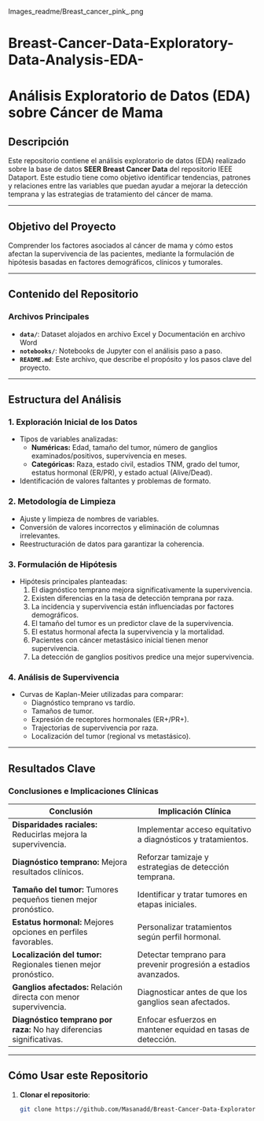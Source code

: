 Images_readme/Breast_cancer_pink_.png

# Breast-Cancer-Data-Exploratory-Data-Analysis-EDA-
# Análisis Exploratorio de Datos (EDA) sobre Cáncer de Mama

## Descripción

Este repositorio contiene el análisis exploratorio de datos (EDA) realizado sobre la base de datos **SEER Breast Cancer Data** del repositorio IEEE Dataport. Este estudio tiene como objetivo identificar tendencias, patrones y relaciones entre las variables que puedan ayudar a mejorar la detección temprana y las estrategias de tratamiento del cáncer de mama.

---

## Objetivo del Proyecto

Comprender los factores asociados al cáncer de mama y cómo estos afectan la supervivencia de las pacientes, mediante la formulación de hipótesis basadas en factores demográficos, clínicos y tumorales.

---

## Contenido del Repositorio

### Archivos Principales
- **`data/`**: Dataset alojados en archivo Excel y Documentación en archivo Word
- **`notebooks/`**: Notebooks de Jupyter con el análisis paso a paso.
- **`README.md`**: Este archivo, que describe el propósito y los pasos clave del proyecto.

---

## Estructura del Análisis

### 1. Exploración Inicial de los Datos
- Tipos de variables analizadas:
  - **Numéricas:** Edad, tamaño del tumor, número de ganglios examinados/positivos, supervivencia en meses.
  - **Categóricas:** Raza, estado civil, estadios TNM, grado del tumor, estatus hormonal (ER/PR), y estado actual (Alive/Dead).
- Identificación de valores faltantes y problemas de formato.

### 2. Metodología de Limpieza
- Ajuste y limpieza de nombres de variables.
- Conversión de valores incorrectos y eliminación de columnas irrelevantes.
- Reestructuración de datos para garantizar la coherencia.

### 3. Formulación de Hipótesis
- Hipótesis principales planteadas:
  1. El diagnóstico temprano mejora significativamente la supervivencia.
  2. Existen diferencias en la tasa de detección temprana por raza.
  3. La incidencia y supervivencia están influenciadas por factores demográficos.
  4. El tamaño del tumor es un predictor clave de la supervivencia.
  5. El estatus hormonal afecta la supervivencia y la mortalidad.
  6. Pacientes con cáncer metastásico inicial tienen menor supervivencia.
  7. La detección de ganglios positivos predice una mejor supervivencia.

### 4. Análisis de Supervivencia
- Curvas de Kaplan-Meier utilizadas para comparar:
  - Diagnóstico temprano vs tardío.
  - Tamaños de tumor.
  - Expresión de receptores hormonales (ER+/PR+).
  - Trajectorias de supervivencia por raza.
  - Localización del tumor (regional vs metastásico).

---

## Resultados Clave

### Conclusiones e Implicaciones Clínicas

| **Conclusión**                                    | **Implicación Clínica**                                       |
|---------------------------------------------------|--------------------------------------------------------------|
| **Disparidades raciales:** Reducirlas mejora la supervivencia. | Implementar acceso equitativo a diagnósticos y tratamientos.     |
| **Diagnóstico temprano:** Mejora resultados clínicos.          | Reforzar tamizaje y estrategias de detección temprana.        |
| **Tamaño del tumor:** Tumores pequeños tienen mejor pronóstico. | Identificar y tratar tumores en etapas iniciales.             |
| **Estatus hormonal:** Mejores opciones en perfiles favorables. | Personalizar tratamientos según perfil hormonal.              |
| **Localización del tumor:** Regionales tienen mejor pronóstico. | Detectar temprano para prevenir progresión a estadios avanzados. |
| **Ganglios afectados:** Relación directa con menor supervivencia. | Diagnosticar antes de que los ganglios sean afectados.        |
| **Diagnóstico temprano por raza:** No hay diferencias significativas. | Enfocar esfuerzos en mantener equidad en tasas de detección.  |

---

## Cómo Usar este Repositorio

1. **Clonar el repositorio**:
   ```bash
   git clone https://github.com/Masanadd/Breast-Cancer-Data-Exploratory-Data-Analysis-EDA-.git
